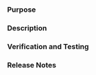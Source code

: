 ### Purpose

<!--
Link to the Issue (such as a new Feature or Bug). If there isn't one, please create an Issue first.
-->

### Description

<!--
We should be able to understand the functionality or fix from your description. 
-->

### Verification and Testing

<!--
Process you followed to verify that the code still works. This may include:
- tests added
- test strings
- different commands
-->

### Release Notes

<!--
Please describe the changes in a single line.
If this change is not significant enough to be mentioned in release notes, or not user-facing, you may use the string "Not Applicable"
-->
